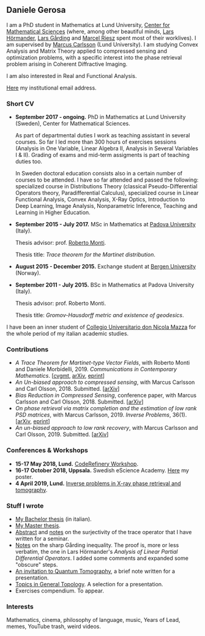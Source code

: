 ## Daniele Gerosa
I am a PhD student in Mathematics at Lund University, [Center for Mathematical Sciences](http://www.maths.lu.se/english/) (where, among other beautiful minds, [Lars Hörmander](https://en.wikipedia.org/wiki/Lars_H%C3%B6rmander), [Lars Gårding](https://en.wikipedia.org/wiki/Lars_G%C3%A5rding) and [Marcel Riesz](https://en.wikipedia.org/wiki/Marcel_Riesz) spent most of their worklives). I am supervised by [Marcus Carlsson](http://www.maths.lth.se/matematiklu/personal/mc/) (Lund University). I am studying Convex Analysis and Matrix Theory applied to compressed sensing and optimization problems, with a specific interest into the phase retrieval problem arising in Coherent Diffractive Imaging.

I am also interested in Real and Functional Analysis.

[Here](https://www.lunduniversity.lu.se/lucat/user/2d8ba6912dbc7ae12dce2825925c0d50) my institutional email address.

### Short CV
- **September 2017 - ongoing.** PhD in Mathematics at Lund University (Sweden), Center for Mathematical Sciences.

   As part of departmental duties I work as teaching assistant in several courses. So far I led more than 300 hours of exercises sessions (Analysis in One Variable, Linear Algebra II, Analysis in Several Variables I & II). Grading of exams and mid-term assigments is part of teaching duties too.
   
   In Sweden doctoral education consists also in a certain number of courses to be attended. I have so far attended and passed the following: specialized course in Distributions Theory (classical Pseudo-Differential Operators theory, Paradifferential Calculus), specialized course in Linear Functional Analysis, Convex Analysis, X-Ray Optics, Introduction to Deep Learning, Image Analysis, Nonparametric Inference, Teaching and Learning in Higher Education.

- **September 2015 - July 2017.** MSc in Mathematics at [Padova University](http://www.math.unipd.it/en/) (Italy). 
   
   Thesis advisor: prof. [Roberto Monti](http://www.math.unipd.it/~monti/).
   
   Thesis title: *Trace theorem for the Martinet distribution*.
- **August 2015 - December 2015.** Exchange student at [Bergen University](https://www.uib.no/en/math) (Norway).

- **September 2011 - July 2015.** BSc in Mathematics at Padova University (Italy).

   Thesis advisor: prof. Roberto Monti.
   
   Thesis title: *Gromov-Hausdorff metric and existence of geodesics*.
   
I have been an inner student of [Collegio Universitario don Nicola Mazza](https://www.collegiomazza.it/en/) for the whole period of my italian academic studies.

### Contributions
- *A Trace Theorem for Martinet-type Vector Fields*, with Roberto Monti and Daniele Morbidelli, 2019. *Communications in Contemporary Mathematics*. [[cvgmt](http://cvgmt.sns.it/paper/4095/), [arXiv](https://arxiv.org/pdf/1806.07953.pdf), [eprint](https://doi.org/10.1142/S0219199719500664)]
- *An Un-biased approach to compressed sensing*, with Marcus Carlsson and Carl Olsson, 2018. Submitted. [[arXiv](https://arxiv.org/pdf/1806.05283v5.pdf)]
- *Bias Reduction in Compressed Sensing*, conference paper, with Marcus Carlsson and Carl Olsson, 2018. Submitted. [[arXiv](https://arxiv.org/pdf/1812.11329v1.pdf)]
- *On phase retrieval via matrix completion and the estimation of low rank PSD matrices*, with Marcus Carlsson, 2019. *Inverse Problems*, 36(1). [[arXiv](https://arxiv.org/pdf/1907.09537v2.pdf), [eprint](https://iopscience.iop.org/article/10.1088/1361-6420/ab4e6d/meta)]
- *An un-biased approach to low rank recovery*, with Marcus Carlsson and Carl Olsson, 2019. Submitted. [[arXiv](https://arxiv.org/pdf/1909.13363v2.pdf)]

### Conferences & Workshops
- **15-17 May 2018, Lund.** [CodeRefinery Workshop](https://coderefinery.org/workshops/2018-05-15-lund/).
- **16-17 October 2018, Uppsala.** Swedish eScience Academy. [Here](https://www.dropbox.com/s/8csdv2imofluozl/poster.pdf?dl=0) my poster. 
- **4 April 2019, Lund.** [Inverse problems in X-ray phase retrieval and tomography](http://www.linxs.lu.se/events/2019/4/4/inverse-problems-in-x-ray-phase-retrieval-and-tomography).

### Stuff I wrote
- [My Bachelor thesis](https://www.dropbox.com/s/mcv4d39av3wiaxk/bozza_tesi.pdf?dl=0) (in italian). 
- [My Master thesis](https://www.dropbox.com/s/y1pzb181nov0qfu/bozza_tesiM.pdf?dl=0). 
- [Abstract](https://www.dropbox.com/s/ysn6tiu411su46k/abstract_Gerosa.pdf?dl=0) and [notes](https://www.dropbox.com/s/ww0m8pm7vtzwerp/seminario_Gerosa.pdf?dl=0) on the surjectivity of the trace operator that I have written for a seminar.
- [Notes](https://www.dropbox.com/s/ii4mqsjtthglzqo/Garding_ineq.pdf?dl=0) on the sharp Gårding inequality. The proof is, more or less verbatim, the one in Lars Hörmander's *Analysis of Linear Partial Differential Operators*. I added some comments and expanded some "obscure" steps.   
- [An invitation to Quantum Tomography](https://www.dropbox.com/s/vadzd48na35510n/nonparametric_inference_pres.pdf?dl=0), a brief note written for a presentation.
- [Topics in General Topology](https://www.dropbox.com/s/t947ku67km0at1e/top_exam.pdf?dl=0). A selection for a presentation.
- Exercises compendium. To appear.


### Interests
Mathematics, cinema, philosophy of language, music, Years of Lead, memes, YouTube trash, weird videos. 
